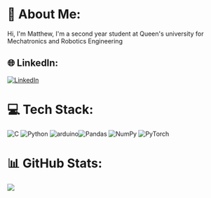 # 💫 About Me:
Hi, I'm Matthew, I'm a second year student at Queen's university for Mechatronics and Robotics Engineering

## 🌐 LinkedIn:
 [![LinkedIn](https://img.shields.io/badge/LinkedIn-%230077B5.svg?logo=linkedin&logoColor=white)](https://www.linkedin.com/in/matthew-murray24/) 

# 💻 Tech Stack:
![C](https://img.shields.io/badge/c-%2300599C.svg?style=for-the-badge&logo=c&logoColor=white) ![Python](https://img.shields.io/badge/python-3670A0?style=for-the-badge&logo=python&logoColor=ffdd54)  ![arduino](https://img.shields.io/badge/-Arduino-00979D?style=for-the-badge&logo=Arduino&logoColor=white)![Pandas](https://timg.shields.io/badge/pandas-%23150458.svg?style=for-the-badge&logo=pandas&logoColor=white) ![NumPy](https://img.shields.io/badge/numpy-%23013243.svg?style=for-the-badge&logo=numpy&logoColor=white) ![PyTorch](https://img.shields.io/badge/PyTorch-%23EE4C2C.svg?style=for-the-badge&logo=PyTorch&logoColor=white) 
# 📊 GitHub Stats:
![](https://github-readme-stats.vercel.app/api/top-langs/?username=m247murray&theme=dark&hide_border=false&include_all_commits=false&count_private=false&layout=compact)
